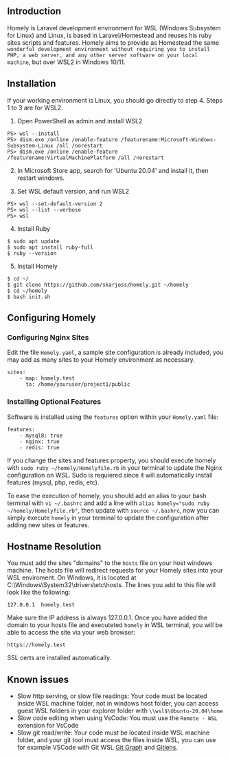 ## Introduction

Homely is Laravel development environment for WSL (Windows Subsystem for Linux) and Linux, is based in Laravel/Homestead and reuses his ruby sites scripts and features. Homely aims to provide as Homestead the same `wonderful development environment without requiring you to install PHP, a web server, and any other server software on your local machine`, but over WSL2 in Windows 10/11.

## Installation

If your working environment is Linux, you should go directly to step 4. Steps 1 to 3 are for WSL2.

1. Open PowerShell as admin and install WSL2

```
PS> wsl --install
PS> dism.exe /online /enable-feature /featurename:Microsoft-Windows-Subsystem-Linux /all /norestart
PS> dism.exe /online /enable-feature /featurename:VirtualMachinePlatform /all /norestart
```

2. In Microsoft Store app, search for 'Ubuntu 20.04' and install it, then restart windows.

3. Set WSL default version, and run WSL2
```
PS> wsl --set-default-version 2
PS> wsl --list --verbose
PS> wsl
```

4. Install Ruby
```
$ sudo apt update
$ sudo apt install ruby-full
$ ruby --version
```

5. Install Homely
```
$ cd ~/
$ git clone https://github.com/skarjoss/homely.git ~/homely
$ cd ~/homely
$ bash init.sh
```

## Configuring Homely

### Configuring Nginx Sites

Edit the file `Homely.yaml`, a sample site configuration is already included, you may add as many sites to your Homely environment as necessary.

```
sites:
    - map: homely.test
      to: /home/youruser/project1/public
```

### Installing Optional Features

Software is installed using the `features` option within your `Homely.yaml` file:

```
features:
    - mysql8: true
    - nginx: true
    - redis: true
```

If you change the sites and features property, you should execute homely with `sudo ruby ~/homely/Homelyfile.rb` in your terminal to update the Nginx configuration on WSL. Sudo is requiered since it will automatically install features (mysql, php, redis, etc).

To ease the execution of homely, you should add an alias to your bash terminal with `vi ~/.bashrc` and add a line with `alias homely="sudo ruby ~/homely/Homelyfile.rb"`, then update with `source ~/.bashrc`, now you can simply execute `homely` in your terminal to update the configuration after adding new sites or features.

## Hostname Resolution

You must add the sites "domains" to the `hosts` file on your host windows machine. The hosts file will redirect requests for your Homely sites into your WSL enviroment. On Windows, it is located at C:\Windows\System32\drivers\etc\hosts. The lines you add to this file will look like the following:

```
127.0.0.1  homely.test
```

Make sure the IP address is always 127.0.0.1. Once you have added the domain to your hosts file and executeted `homely` in WSL terminal, you will be able to access the site via your web browser:
```
https://homely.test
```

SSL certs are installed automatically.

## Known issues

* Slow http serving, or slow file readings: Your code must be located inside WSL machine folder, not in windows host folder, you can access guest WSL folders in your explorer folder with `\\wsl$\Ubuntu-20.04\home`
* Slow code editing when using VsCode: You must use the `Remote - WSL` extension for VsCode
* Slow git read/write: Your code must be located inside WSL machine folder, and your git tool must access the files inside WSL, you can use for example VSCode with Git WSL [Git Graph](https://marketplace.visualstudio.com/items?itemName=mhutchie.git-graph) and [Gitlens](https://marketplace.visualstudio.com/items?itemName=eamodio.gitlens).
